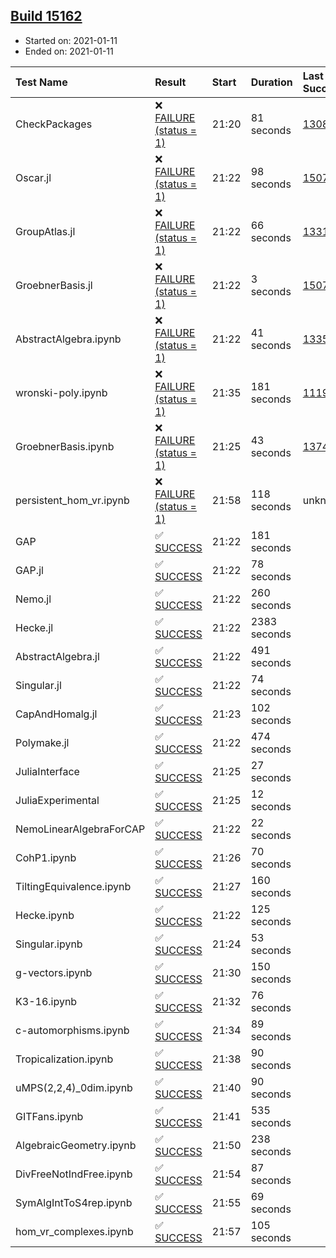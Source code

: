 ## [Build 15162](https://oscarci.mathematik.uni-kl.de/job/oscar/15162/)

* Started on: 2021-01-11
* Ended on: 2021-01-11

| Test Name    | Result | Start | Duration | Last Success | First Failure |
|:-------------|:-------|:------|:---------|:-------------|:--------------|
| CheckPackages | ❌ [FAILURE (status = 1)](https://oscarci.mathematik.uni-kl.de/job/oscar/15162/artifact/logs/build-15162/CheckPackages.log) | 21:20 | 81 seconds | [13085](https://oscarci.mathematik.uni-kl.de/job/oscar/13085/) | [13086](https://oscarci.mathematik.uni-kl.de/job/oscar/13086/) |
| Oscar.jl | ❌ [FAILURE (status = 1)](https://oscarci.mathematik.uni-kl.de/job/oscar/15162/artifact/logs/build-15162/Oscar.jl.log) | 21:22 | 98 seconds | [15079](https://oscarci.mathematik.uni-kl.de/job/oscar/15079/) | [15080](https://oscarci.mathematik.uni-kl.de/job/oscar/15080/) |
| GroupAtlas.jl | ❌ [FAILURE (status = 1)](https://oscarci.mathematik.uni-kl.de/job/oscar/15162/artifact/logs/build-15162/GroupAtlas.jl.log) | 21:22 | 66 seconds | [13311](https://oscarci.mathematik.uni-kl.de/job/oscar/13311/) | [13312](https://oscarci.mathematik.uni-kl.de/job/oscar/13312/) |
| GroebnerBasis.jl | ❌ [FAILURE (status = 1)](https://oscarci.mathematik.uni-kl.de/job/oscar/15162/artifact/logs/build-15162/GroebnerBasis.jl.log) | 21:22 | 3 seconds | [15079](https://oscarci.mathematik.uni-kl.de/job/oscar/15079/) | [15080](https://oscarci.mathematik.uni-kl.de/job/oscar/15080/) |
| AbstractAlgebra.ipynb | ❌ [FAILURE (status = 1)](https://oscarci.mathematik.uni-kl.de/job/oscar/15162/artifact/logs/build-15162/AbstractAlgebra.ipynb.log) | 21:22 | 41 seconds | [13355](https://oscarci.mathematik.uni-kl.de/job/oscar/13355/) | [13356](https://oscarci.mathematik.uni-kl.de/job/oscar/13356/) |
| wronski-poly.ipynb | ❌ [FAILURE (status = 1)](https://oscarci.mathematik.uni-kl.de/job/oscar/15162/artifact/logs/build-15162/wronski-poly.ipynb.log) | 21:35 | 181 seconds | [11192](https://oscarci.mathematik.uni-kl.de/job/oscar/11192/) | [11193](https://oscarci.mathematik.uni-kl.de/job/oscar/11193/) |
| GroebnerBasis.ipynb | ❌ [FAILURE (status = 1)](https://oscarci.mathematik.uni-kl.de/job/oscar/15162/artifact/logs/build-15162/GroebnerBasis.ipynb.log) | 21:25 | 43 seconds | [13748](https://oscarci.mathematik.uni-kl.de/job/oscar/13748/) | [13749](https://oscarci.mathematik.uni-kl.de/job/oscar/13749/) |
| persistent_hom_vr.ipynb | ❌ [FAILURE (status = 1)](https://oscarci.mathematik.uni-kl.de/job/oscar/15162/artifact/logs/build-15162/persistent_hom_vr.ipynb.log) | 21:58 | 118 seconds | unknown | unknown |
| GAP | ✅ [SUCCESS](https://oscarci.mathematik.uni-kl.de/job/oscar/15162/artifact/logs/build-15162/GAP.log) | 21:22 | 181 seconds |  |  |
| GAP.jl | ✅ [SUCCESS](https://oscarci.mathematik.uni-kl.de/job/oscar/15162/artifact/logs/build-15162/GAP.jl.log) | 21:22 | 78 seconds |  |  |
| Nemo.jl | ✅ [SUCCESS](https://oscarci.mathematik.uni-kl.de/job/oscar/15162/artifact/logs/build-15162/Nemo.jl.log) | 21:22 | 260 seconds |  |  |
| Hecke.jl | ✅ [SUCCESS](https://oscarci.mathematik.uni-kl.de/job/oscar/15162/artifact/logs/build-15162/Hecke.jl.log) | 21:22 | 2383 seconds |  |  |
| AbstractAlgebra.jl | ✅ [SUCCESS](https://oscarci.mathematik.uni-kl.de/job/oscar/15162/artifact/logs/build-15162/AbstractAlgebra.jl.log) | 21:22 | 491 seconds |  |  |
| Singular.jl | ✅ [SUCCESS](https://oscarci.mathematik.uni-kl.de/job/oscar/15162/artifact/logs/build-15162/Singular.jl.log) | 21:22 | 74 seconds |  |  |
| CapAndHomalg.jl | ✅ [SUCCESS](https://oscarci.mathematik.uni-kl.de/job/oscar/15162/artifact/logs/build-15162/CapAndHomalg.jl.log) | 21:23 | 102 seconds |  |  |
| Polymake.jl | ✅ [SUCCESS](https://oscarci.mathematik.uni-kl.de/job/oscar/15162/artifact/logs/build-15162/Polymake.jl.log) | 21:22 | 474 seconds |  |  |
| JuliaInterface | ✅ [SUCCESS](https://oscarci.mathematik.uni-kl.de/job/oscar/15162/artifact/logs/build-15162/JuliaInterface.log) | 21:25 | 27 seconds |  |  |
| JuliaExperimental | ✅ [SUCCESS](https://oscarci.mathematik.uni-kl.de/job/oscar/15162/artifact/logs/build-15162/JuliaExperimental.log) | 21:25 | 12 seconds |  |  |
| NemoLinearAlgebraForCAP | ✅ [SUCCESS](https://oscarci.mathematik.uni-kl.de/job/oscar/15162/artifact/logs/build-15162/NemoLinearAlgebraForCAP.log) | 21:22 | 22 seconds |  |  |
| CohP1.ipynb | ✅ [SUCCESS](https://oscarci.mathematik.uni-kl.de/job/oscar/15162/artifact/logs/build-15162/CohP1.ipynb.log) | 21:26 | 70 seconds |  |  |
| TiltingEquivalence.ipynb | ✅ [SUCCESS](https://oscarci.mathematik.uni-kl.de/job/oscar/15162/artifact/logs/build-15162/TiltingEquivalence.ipynb.log) | 21:27 | 160 seconds |  |  |
| Hecke.ipynb | ✅ [SUCCESS](https://oscarci.mathematik.uni-kl.de/job/oscar/15162/artifact/logs/build-15162/Hecke.ipynb.log) | 21:22 | 125 seconds |  |  |
| Singular.ipynb | ✅ [SUCCESS](https://oscarci.mathematik.uni-kl.de/job/oscar/15162/artifact/logs/build-15162/Singular.ipynb.log) | 21:24 | 53 seconds |  |  |
| g-vectors.ipynb | ✅ [SUCCESS](https://oscarci.mathematik.uni-kl.de/job/oscar/15162/artifact/logs/build-15162/g-vectors.ipynb.log) | 21:30 | 150 seconds |  |  |
| K3-16.ipynb | ✅ [SUCCESS](https://oscarci.mathematik.uni-kl.de/job/oscar/15162/artifact/logs/build-15162/K3-16.ipynb.log) | 21:32 | 76 seconds |  |  |
| c-automorphisms.ipynb | ✅ [SUCCESS](https://oscarci.mathematik.uni-kl.de/job/oscar/15162/artifact/logs/build-15162/c-automorphisms.ipynb.log) | 21:34 | 89 seconds |  |  |
| Tropicalization.ipynb | ✅ [SUCCESS](https://oscarci.mathematik.uni-kl.de/job/oscar/15162/artifact/logs/build-15162/Tropicalization.ipynb.log) | 21:38 | 90 seconds |  |  |
| uMPS(2,2,4)_0dim.ipynb | ✅ [SUCCESS](https://oscarci.mathematik.uni-kl.de/job/oscar/15162/artifact/logs/build-15162/uMPS-2-2-4-_0dim.ipynb.log) | 21:40 | 90 seconds |  |  |
| GITFans.ipynb | ✅ [SUCCESS](https://oscarci.mathematik.uni-kl.de/job/oscar/15162/artifact/logs/build-15162/GITFans.ipynb.log) | 21:41 | 535 seconds |  |  |
| AlgebraicGeometry.ipynb | ✅ [SUCCESS](https://oscarci.mathematik.uni-kl.de/job/oscar/15162/artifact/logs/build-15162/AlgebraicGeometry.ipynb.log) | 21:50 | 238 seconds |  |  |
| DivFreeNotIndFree.ipynb | ✅ [SUCCESS](https://oscarci.mathematik.uni-kl.de/job/oscar/15162/artifact/logs/build-15162/DivFreeNotIndFree.ipynb.log) | 21:54 | 87 seconds |  |  |
| SymAlgIntToS4rep.ipynb | ✅ [SUCCESS](https://oscarci.mathematik.uni-kl.de/job/oscar/15162/artifact/logs/build-15162/SymAlgIntToS4rep.ipynb.log) | 21:55 | 69 seconds |  |  |
| hom_vr_complexes.ipynb | ✅ [SUCCESS](https://oscarci.mathematik.uni-kl.de/job/oscar/15162/artifact/logs/build-15162/hom_vr_complexes.ipynb.log) | 21:57 | 105 seconds |  |  |

